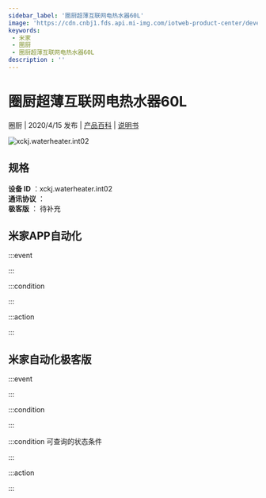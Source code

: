 ```yaml
---
sidebar_label: '圈厨超薄互联网电热水器60L'
image: 'https://cdn.cnbj1.fds.api.mi-img.com/iotweb-product-center/developer_15838037371305BZAIoRe.png?GalaxyAccessKeyId=AKVGLQWBOVIRQ3XLEW&Expires=9223372036854775807&Signature=keSE5efeRVATNhZWWxe1t/VEyFo='
keywords: 
 - 米家
 - 圈厨
 - 圈厨超薄互联网电热水器60L
description : ''
---
```

# 圈厨超薄互联网电热水器60L

圈厨 | 2020/4/15 发布 | [产品百科](https://home.mi.com/webapp/content/baike/product/index.html?model=xckj.waterheater.int02/) | [说明书](https://home.mi.com/views/introduction.html?model=xckj.waterheater.int02&region=cn)

![xckj.waterheater.int02](https://cdn.cnbj1.fds.api.mi-img.com/iotweb-product-center/developer_15838037371305BZAIoRe.png?GalaxyAccessKeyId=AKVGLQWBOVIRQ3XLEW&Expires=9223372036854775807&Signature=keSE5efeRVATNhZWWxe1t/VEyFo=)

## 规格  
> 
**设备 ID** ：xckj.waterheater.int02  
**通讯协议** ：  
**极客版**  ： 待补充 


## 米家APP自动化  

:::event  

:::

:::condition  

:::

:::action   

:::

## 米家自动化极客版  

:::event  

:::

:::condition  

:::

:::condition 可查询的状态条件  

:::

:::action  

:::

        

